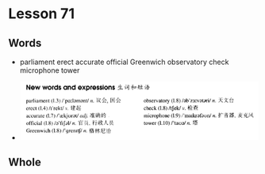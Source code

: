 # Lesson 71

## Words

- parliament erect accurate official Greenwich observatory check microphone tower

- ![Words](../../../Images/Part2/08/words-71.png)

## Whole
